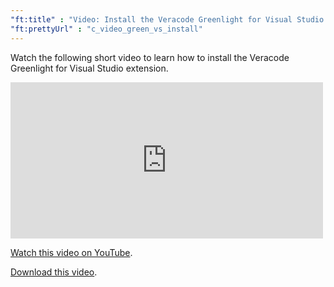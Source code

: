 ```yaml
---
"ft:title" : "Video: Install the Veracode Greenlight for Visual Studio Extension"
"ft:prettyUrl" : "c_video_green_vs_install"
---
```

Watch the following short video to learn how to install the Veracode Greenlight for Visual Studio extension.

<iframe width="500" height="250" src="https://www.youtube.com/embed/nQRBurX6uak"
title="Install the Veracode Greenlight for Visual Studio Extension" frameborder="0" allow="accelerometer;
autoplay; clipboard-write; encrypted-media; gyroscope; picture-in-picture"
allowfullscreen></iframe>

[Watch this video on YouTube](https://www.youtube.com/embed/nQRBurX6uak).

[Download this video](https://d3pn0dtbjseokt.cloudfront.net/Greenlight_for_Visual_Studio_Install.mp4).
